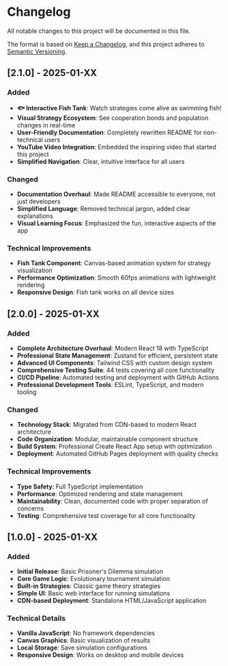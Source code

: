 # Changelog

All notable changes to this project will be documented in this file.

The format is based on [Keep a Changelog](https://keepachangelog.com/en/1.0.0/),
and this project adheres to [Semantic Versioning](https://semver.org/spec/v2.0.0.html).

## [2.1.0] - 2025-01-XX

### Added
- **🐟 Interactive Fish Tank**: Watch strategies come alive as swimming fish!
- **Visual Strategy Ecosystem**: See cooperation bonds and population changes in real-time
- **User-Friendly Documentation**: Completely rewritten README for non-technical users
- **YouTube Video Integration**: Embedded the inspiring video that started this project
- **Simplified Navigation**: Clear, intuitive interface for all users

### Changed
- **Documentation Overhaul**: Made README accessible to everyone, not just developers
- **Simplified Language**: Removed technical jargon, added clear explanations
- **Visual Learning Focus**: Emphasized the fun, interactive aspects of the app

### Technical Improvements
- **Fish Tank Component**: Canvas-based animation system for strategy visualization
- **Performance Optimization**: Smooth 60fps animations with lightweight rendering
- **Responsive Design**: Fish tank works on all device sizes

## [2.0.0] - 2025-01-XX

### Added
- **Complete Architecture Overhaul**: Modern React 18 with TypeScript
- **Professional State Management**: Zustand for efficient, persistent state
- **Advanced UI Components**: Tailwind CSS with custom design system
- **Comprehensive Testing Suite**: 44 tests covering all core functionality
- **CI/CD Pipeline**: Automated testing and deployment with GitHub Actions
- **Professional Development Tools**: ESLint, TypeScript, and modern tooling

### Changed
- **Technology Stack**: Migrated from CDN-based to modern React architecture
- **Code Organization**: Modular, maintainable component structure
- **Build System**: Professional Create React App setup with optimization
- **Deployment**: Automated GitHub Pages deployment with quality checks

### Technical Improvements
- **Type Safety**: Full TypeScript implementation
- **Performance**: Optimized rendering and state management
- **Maintainability**: Clean, documented code with proper separation of concerns
- **Testing**: Comprehensive test coverage for all core functionality

## [1.0.0] - 2025-01-XX

### Added
- **Initial Release**: Basic Prisoner's Dilemma simulation
- **Core Game Logic**: Evolutionary tournament simulation
- **Built-in Strategies**: Classic game theory strategies
- **Simple UI**: Basic web interface for running simulations
- **CDN-based Deployment**: Standalone HTML/JavaScript application

### Technical Details
- **Vanilla JavaScript**: No framework dependencies
- **Canvas Graphics**: Basic visualization of results
- **Local Storage**: Save simulation configurations
- **Responsive Design**: Works on desktop and mobile devices
